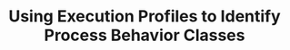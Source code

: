 ---
title: "Using Execution Profiles to Identify Process Behavior Classes"
collection: publications
permalink: /publication/2020-process-prediction
venue: 'Proceedings of the IEEE International Symposium on Networks, Computers and Communications.'
link: 'https://ieeexplore.ieee.org/document/9297303'
citation: 'Arnav Bhandari, Katherine Juarez, Errin W. Fulp. (2020). &quot;Using Execution Profiles to Identify Process Behavior Classes.&quot; <i>Proceedings of the IEEE International Symposium on Networks, Computers and Communications</i>.'
---